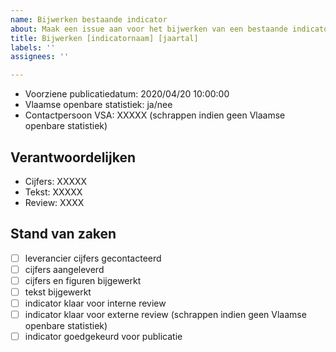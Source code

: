 ```yaml
---
name: Bijwerken bestaande indicator
about: Maak een issue aan voor het bijwerken van een bestaande indicator
title: Bijwerken [indicatornaam] [jaartal]
labels: ''
assignees: ''

---
```


- Voorziene publicatiedatum: 2020/04/20 10:00:00
- Vlaamse openbare statistiek: ja/nee
- Contactpersoon VSA: XXXXX (schrappen indien geen Vlaamse openbare statistiek)

## Verantwoordelijken

- Cijfers: XXXXX
- Tekst: XXXXX
- Review: XXXX

## Stand van zaken

- [ ] leverancier cijfers gecontacteerd
- [ ] cijfers aangeleverd
- [ ] cijfers en figuren bijgewerkt
- [ ] tekst bijgewerkt
- [ ] indicator klaar voor interne review
- [ ] indicator klaar voor externe review (schrappen indien geen Vlaamse openbare statistiek)
- [ ] indicator goedgekeurd voor publicatie
